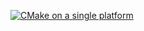 [![CMake on a single platform](https://github.com/SpoinkOSDevs/CritRed/actions/workflows/cmake-single-platform.yml/badge.svg)](https://github.com/SpoinkOSDevs/CritRed/actions/workflows/cmake-single-platform.yml)
